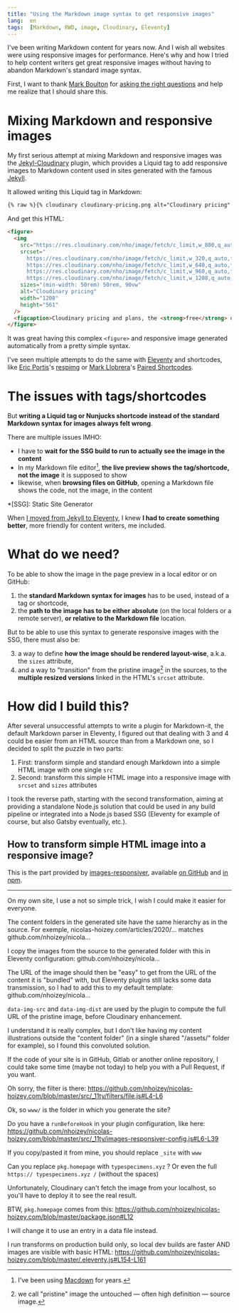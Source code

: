 ```yaml
---
title: "Using the Markdown image syntax to get responsive images"
lang:  en
tags:  [Markdown, RWD, image, Cloudinary, Eleventy]
---
```


I've been writing Markdown content for years now. And I wish all websites were using responsive images for performance. Here's why and how I tried to help content writers get great responsive images without having to abandon Markdown's standard image syntax.

First, I want to thank [Mark Boulton](https://markboulton.co.uk/) for [asking the right questions](https://twitter.com/markboulton/status/1270779527548059648) and help me realize that I should share this.

# Mixing Markdown and responsive images

My first serious attempt at mixing Markdown and responsive images was the [Jekyl-Cloudinary](https://nhoizey.github.io/jekyll-cloudinary/) plugin, which provides a Liquid tag to add responsive images to Markdown content used in sites generated with the famous [Jekyll](/tags/jekyll/).

It allowed writing this Liquid tag in Markdown:

```markdown
{% raw %}{% cloudinary cloudinary-pricing.png alt="Cloudinary pricing" caption="Cloudinary pricing and plans, the **free** one is great for bloggers!" %}{% endraw %}
```

And get this HTML:

```html
<figure>
  <img
    src="https://res.cloudinary.com/nho/image/fetch/c_limit,w_800,q_auto,f_auto/https://nicolas-hoizey.com/2016/07/cloudinary-pricing.png"
    srcset="
      https://res.cloudinary.com/nho/image/fetch/c_limit,w_320,q_auto,f_auto/https://nicolas-hoizey.com/2016/07/cloudinary-pricing.png 320w,
      https://res.cloudinary.com/nho/image/fetch/c_limit,w_640,q_auto,f_auto/https://nicolas-hoizey.com/2016/07/cloudinary-pricing.png 640w,
      https://res.cloudinary.com/nho/image/fetch/c_limit,w_960,q_auto,f_auto/https://nicolas-hoizey.com/2016/07/cloudinary-pricing.png 960w,
      https://res.cloudinary.com/nho/image/fetch/c_limit,w_1208,q_auto,f_auto/https://nicolas-hoizey.com/2016/07/cloudinary-pricing.png 1208w"
    sizes="(min-width: 50rem) 50rem, 90vw"
    alt="Cloudinary pricing"
    width="1208"
    height="561"
  />
  <figcaption>Cloudinary pricing and plans, the <strong>free</strong> one is great for bloggers!</figcaption>
</figure>
```

It was great having this complex `<figure>` and responsive image generated automatically from a pretty simple syntax.

I've seen multiple attempts to do the same with [Eleventy](/tags/eleventy/) and shortcodes, like [Eric Portis](https://ericportis.com/)'s [respimg](https://github.com/eeeps/eleventy-respimg/) or [Mark Llobrera](http://dirtystylus.com/)'s [Paired Shortcodes](http://dirtystylus.com/2020/06/16/eleventy-paired-shortcodes-and-markdown-rendering/).

# The issues with tags/shortcodes

But **writing a Liquid tag or Nunjucks shortcode instead of the standard Markdown syntax for images always felt wrong**.

There are multiple issues IMHO:

- I have to **wait for the SSG build to run to actually see the image in the content**
- In my Markdown file editor[^macdown], **the live preview shows the tag/shortcode, not the image** it is supposed to show
- likewise, when **browsing files on GitHub**, opening a Markdown file shows the code, not the image, in the content

*[SSG]: Static Site Generator

[^macdown]: I've been using [Macdown](https://macdown.uranusjr.com/) for years.

When [I moved from Jekyll to Eleventy](/notes/2020/02/28/1/), I knew **I had to create something better**, more friendly for content writers, me included.

# What do we need?

To be able to show the image in the page preview in a local editor or on GitHub:

1. the **standard Markdown syntax for images** has to be used, instead of a tag or shortcode,
2. the **path to the image has to be either absolute** (on the local folders or a remote server), **or relative to the Markdown file** location.

But to be able to use this syntax to generate responsive images with the SSG, there must also be:

3. a way to define **how the image should be rendered layout-wise**, a.k.a. the `sizes` attribute,
4. and a way to "transition" from the pristine image[^pristine] in the sources, to the **multiple resized versions** linked in the HTML's `srcset` attribute.

[^pristine]: we call "pristine" image the untouched — often high definition — source image.

# How did I build this?

After several unsuccessful attempts to write a plugin for Markdown-it, the default Markdown parser in Eleventy, I figured out that dealing with 3 and 4 could be easier from an HTML source than from a Markdown one, so I decided to split the puzzle in two parts:

1. First: transform simple and standard enough Markdown into a simple HTML image with one single `src`
2. Second: transform this simple HTML image into a responsive image with `srcset` and `sizes` attributes

I took the reverse path, starting with the second transformation, aiming at providing a standalone Node.js solution that could be used in any build pipeline or integrated into a Node.js based SSG (Eleventy for example of course, but also Gatsby eventually, etc.).

## How to transform simple HTML image into a responsive image?

This is the part provided by [images-responsiver](https://nhoizey.github.io/images-responsiver/), available [on GitHub](https://github.com/nhoizey/images-responsiver) and [in npm](https://www.npmjs.com/package/images-responsiver).




---

On my own site, I use a not so simple trick, I wish I could make it easier for everyone.

The content folders in the generated site have the same hierarchy as in the source. For exemple, nicolas-hoizey.com/articles/2020/… matches github.com/nhoizey/nicola…

I copy the images from the source to the generated folder with this in Eleventy configuration:
github.com/nhoizey/nicola…

The URL of the image should then be "easy" to get from the URL of the content it is "bundled" with, but Eleventy plugins still lacks some data transmission, so I had to add this to my default template:
github.com/nhoizey/nicola…

`data-img-src` and `data-img-dist` are used by the plugin to compute the full URL of the pristine image, before Cloudinary enhancement.

I understand it is really complex, but I don't like having my content illustrations outside the "content folder" (in a single shared "/assets/" folder for example), so I found this convoluted solution.

If the code of your site is in GitHub, Gitlab or another online repository, I could take some time (maybe not today) to help you with a Pull Request, if you want.

Oh sorry, the filter is there:
https://github.com/nhoizey/nicolas-hoizey.com/blob/master/src/_11ty/filters/file.js#L4-L6

Ok, so `www/` is the folder in which you generate the site?

Do you have a `runBeforeHook` in your plugin configuration, like here: https://github.com/nhoizey/nicolas-hoizey.com/blob/master/src/_11ty/images-responsiver-config.js#L6-L39

If you copy/pasted it from mine, you should replace `_site` with `www`

Can you replace `pkg.homepage` with `typespecimens.xyz` ?
Or even the full `https:// typespecimens.xyz /` (without the spaces)

Unfortunately, Cloudinary can't fetch the image from your localhost, so you'll have to deploy it to see the real result.

BTW, `pkg.homepage` comes from this: https://github.com/nhoizey/nicolas-hoizey.com/blob/master/package.json#L12

I will change it to use an entry in a data file instead.

I run transforms on production build only, so local dev builds are faster AND images are visible with basic HTML:
https://github.com/nhoizey/nicolas-hoizey.com/blob/master/.eleventy.js#L154-L161

